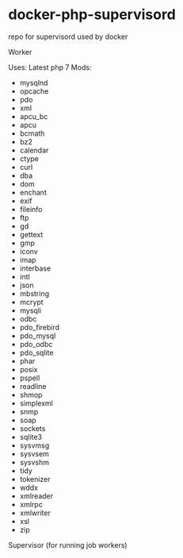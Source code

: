 # docker-php-supervisord
repo for supervisord used by docker


Worker

Uses:
Latest php 7
Mods:
 - mysqlnd
 - opcache
 - pdo
 - xml
 - apcu_bc
 - apcu
 - bcmath
 - bz2
 - calendar
 - ctype
 - curl
 - dba
 - dom
 - enchant
 - exif
 - fileinfo
 - ftp
 - gd
 - gettext
 - gmp
 - iconv
 - imap
 - interbase
 - intl
 - json
 - mbstring
 - mcrypt
 - mysqli
 - odbc
 - pdo_firebird
 - pdo_mysql
 - pdo_odbc
 - pdo_sqlite
 - phar
 - posix
 - pspell
 - readline
 - shmop
 - simplexml
 - snmp
 - soap
 - sockets
 - sqlite3
 - sysvmsg
 - sysvsem
 - sysvshm
 - tidy
 - tokenizer
 - wddx
 - xmlreader
 - xmlrpc
 - xmlwriter
 - xsl
 - zip

Supervisor (for running job workers)
